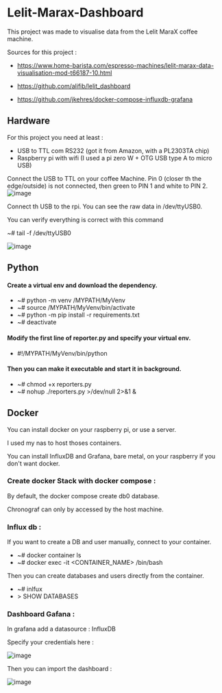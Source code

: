 # Lelit-Marax-Dashboard
This project was made to visualise data from the Lelit MaraX coffee machine.

Sources for this project :

- https://www.home-barista.com/espresso-machines/lelit-marax-data-visualisation-mod-t66187-10.html

- https://github.com/alifib/lelit_dashboard

- https://github.com/jkehres/docker-compose-influxdb-grafana

## Hardware 

For this project you need at least :
- USB to TTL com RS232 (got it from Amazon, with a PL2303TA chip)
- Raspberry pi with wifi (I used a pi zero W + OTG USB type A to micro USB)

Connect the USB to TTL on your coffee Machine. Pin 0 (closer th the edge/outside) is not connected, then green to PIN 1 and white to PIN 2.
![image](https://user-images.githubusercontent.com/62135577/209440068-4e53648a-7fcc-4596-91ef-93a80424e6cf.png)

Connect th USB to the rpi. You can see the raw data in /dev/ttyUSB0.

You can verify everything is correct with this command 


~# tail -f /dev/ttyUSB0

![image](https://user-images.githubusercontent.com/62135577/209440164-f714c4de-7c29-4a78-86d9-3020a155485c.png)

## Python 

#### Create a virtual env and download the dependency.

- ~# python -m venv /MYPATH/MyVenv
- ~# source /MYPATH/MyVenv/bin/activate
- ~# python -m pip install -r requirements.txt
- ~# deactivate

#### Modify the first line of reporter.py and specify your virtual env.
- #!/MYPATH/MyVenv/bin/python

#### Then you can make it executable and start it in background.
- ~# chmod +x reporters.py 
- ~# nohup ./reporters.py >/dev/null 2>&1 &

## Docker

You can install docker on your raspberry pi, or use a server.

I used my nas to host thoses containers.

You can install InfluxDB and Grafana, bare metal, on your raspberry if you don't want docker. 


### Create docker Stack with docker compose :

By default, the docker compose create db0 database.

Chronograf can only by accessed by the host machine.

### Influx db : 

If you want to create a DB and user manually, connect to your container.
- ~# docker container ls
- ~# docker exec -it <CONTAINER_NAME> /bin/bash


Then you can create databases and users directly from the container.
- ~# inlfux
- \> SHOW DATABASES

### Dashboard Gafana :

In grafana add a datasource : InfluxDB

Specify your credentials here : 

![image](https://user-images.githubusercontent.com/62135577/209438914-1b1ca26f-ae94-4c36-ab8f-42a8e3cd4b77.png)

Then you can import the dashboard : 

![image](https://user-images.githubusercontent.com/62135577/209470358-e92f55a5-a07c-4a3d-8bf2-dbd4f298d822.png)

